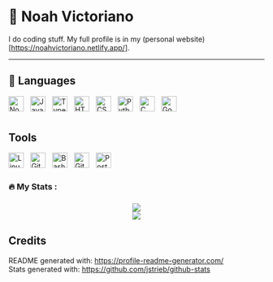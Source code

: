 # 🏉 Noah Victoriano

I do coding stuff. My full profile is in my (personal website)[https://noahvictoriano.netlify.app/].

---

###

<div align="left">
<h2 align="left">🧰 Languages</h2>
<img align="left" alt="NodeJS" width="30px" style="padding-right:10px;" src="https://cdn.jsdelivr.net/gh/devicons/devicon/icons/nodejs/nodejs-original.svg" />
<img align="left" alt="JavaScript" width="30px" style="padding-right:10px;" src="https://cdn.jsdelivr.net/gh/devicons/devicon/icons/javascript/javascript-original.svg" />
<img align="left" alt="TypeScript" width="30px" style="padding-right:10px;" src="https://cdn.jsdelivr.net/gh/devicons/devicon/icons/typescript/typescript-original.svg" />
<img align="left" alt="HTML" width="30px" style="padding-right:10px;" src="https://cdn.jsdelivr.net/gh/devicons/devicon/icons/html5/html5-original.svg" />
<img align="left" alt="CSS" width="30px" style="padding-right:10px;" src="https://cdn.jsdelivr.net/gh/devicons/devicon/icons/css3/css3-original.svg" />
<img align="left" alt="Python" width="30px" style="padding-right:10px;" src="https://cdn.jsdelivr.net/gh/devicons/devicon/icons/python/python-original.svg" />
<img align="left" alt="C" width="30px" style="padding-right:10px;" src="https://cdn.jsdelivr.net/gh/devicons/devicon/icons/c/c-original.svg" />
<img align="left" alt="Go" width="30px" style="padding-right:10px;" src="https://cdn.jsdelivr.net/gh/devicons/devicon/icons/go/go-original.svg" />
</div>

###

<br>
</br>

<div align="left">


<h2 align="left">Tools</h2>

<img align="left" alt="Linux" width="30px" style="padding-right:10px;" src="https://cdn.jsdelivr.net/gh/devicons/devicon/icons/linux/linux-original.svg" />
<img align="left" alt="GitHub" width="30px" style="padding-right:10px;" src="https://cdn.jsdelivr.net/gh/devicons/devicon/icons/github/github-original.svg" />
<img align="left" alt="Bash" width="30px" style="padding-right:10px;" src="https://cdn.jsdelivr.net/gh/devicons/devicon/icons/bash/bash-original.svg" />
<img align="left" alt="Git" width="30px" style="padding-right:10px;" src="https://cdn.jsdelivr.net/gh/devicons/devicon/icons/git/git-original.svg" />
<img align="left" alt="Postgresql" width="30px" style="padding-right:10px;" src="https://cdn.jsdelivr.net/gh/devicons/devicon/icons/postgresql/postgresql-original.svg" />
</div>
<br>
</br>


###

<h3 align="left">🔥   My Stats : </h3>

###

<div align="center" dir="auto" <img style="max-width: 100%;" src="https://streak-stats.demolab.com?user=Unintellectual&theme=omni&border_radius=10)](https://git.io/streak-stats" />
 <img style="max-width: 100%;" src="https://streak-stats.demolab.com?user=Unintellectual&theme=omni&border_radius=10)](https://git.io/streak-stats" />
</div>


<div align="center" dir="auto" <img style="max-width: 100%;" src="https://github-readme-stats.vercel.app/api/top-langs/?username=Unintellectual&size_weight=0.5&count_weight=0.5&theme=omni" />
<img style="max-width: 100%;" src="https://github-readme-stats.vercel.app/api/top-langs/?username=Unintellectual&size_weight=0.5&count_weight=0.5&theme=omni" />
</div>


###

###

<h2 align="left">Credits</h2>

README generated with: https://profile-readme-generator.com/
<br>
Stats generated with: https://github.com/jstrieb/github-stats
